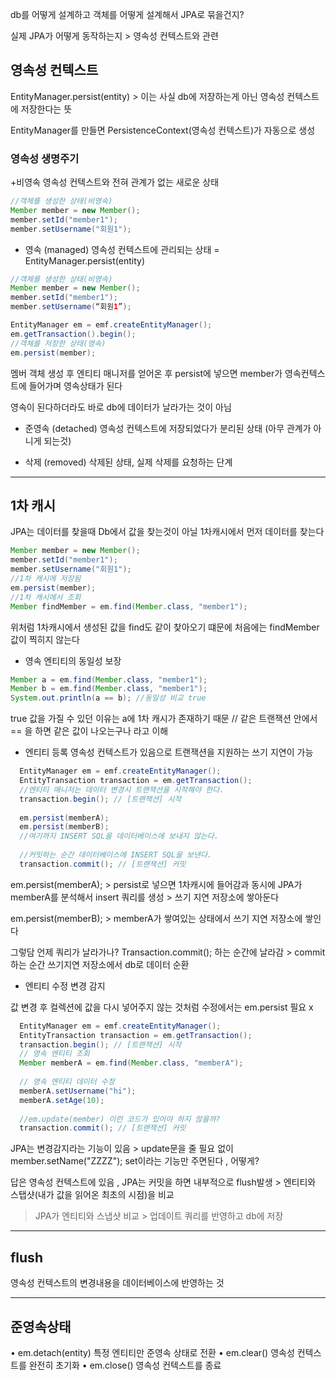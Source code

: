 db를 어떻게 설계하고 객체를 어떻게 설계해서 JPA로 묶을건지? 

실제 JPA가 어떻게 동작하는지 > 영속성 컨텍스트와 관련

## 영속성 컨텍스트

EntityManager.persist(entity) > 이는 사실 db에 저장하는게 아닌 영속성 컨텍스트에 저장한다는 뜻

EntityManager를 만들면 PersistenceContext(영속성 컨텍스트)가 자동으로 생성


### 영속성 생명주기
  +비영속
  영속성 컨텍스트와 전혀 관계가 없는 새로운 상태 
  
  ```java
  //객체를 생성한 상태(비영속) 
  Member member = new Member(); 
  member.setId("member1"); 
  member.setUsername("회원1");
  ```

  + 영속 (managed)
  영속성 컨텍스트에 관리되는 상태 = EntityManager.persist(entity)
  
  ```java
  //객체를 생성한 상태(비영속) 
  Member member = new Member(); 
  member.setId("member1"); 
  member.setUsername(“회원1”);
  
  EntityManager em = emf.createEntityManager();
  em.getTransaction().begin();
  //객체를 저장한 상태(영속)
  em.persist(member);
  ```
  
  멤버 객체 생성 후 엔티티 매니저를 얻어온 후 persist에 넣으면 member가 영속컨텍스트에 들어가며 영속상태가 된다
  
  영속이 된다하더라도 바로 db에 데이터가 날라가는 것이 아님
  
  
  + 준영속 (detached)
  영속성 컨텍스트에 저장되었다가 분리된 상태 (아무 관계가 아니게 되는것)

  
  + 삭제 (removed)
  삭제된 상태, 실제 삭제를 요청하는 단계
  
  ---
  
 ## 1차 캐시
  
  JPA는 데이터를 찾을때 Db에서 값을 찾는것이 아닐 1차캐시에서 먼저 데이터를 찾는다
  
  ```java
  Member member = new Member();
  member.setId("member1");
  member.setUsername("회원1");
  //1차 캐시에 저장됨
  em.persist(member);
  //1차 캐시에서 조회
  Member findMember = em.find(Member.class, "member1");
  ```
  
  위처럼 1차캐시에서 생성된 값을 find도 같이 찾아오기 떄문에 처음에는 findMember 값이 찍히지 않는다
  
  + 영속 엔티티의 동일성 보장
  
  ```java
  Member a = em.find(Member.class, "member1"); 
Member b = em.find(Member.class, "member1");
System.out.println(a == b); //동일성 비교 true
  ```
  
  true 값을 가질 수 있던 이유는 a에 1차 캐시가 존재하기 때문 // 같은 트랜잭션 안에서 == 을 하면 같은 값이 나오는구나 라고 이해
  
  
  + 엔티티 등록
  영속성 컨텍스트가 있음으로 트랜잭션을 지원하는 쓰기 지연이 가능
  
```java
  EntityManager em = emf.createEntityManager();
  EntityTransaction transaction = em.getTransaction();
  //엔티티 매니저는 데이터 변경시 트랜잭션을 시작해야 한다.
  transaction.begin(); // [트랜잭션] 시작
  
  em.persist(memberA);
  em.persist(memberB);
  //여기까지 INSERT SQL을 데이터베이스에 보내지 않는다.
  
  //커밋하는 순간 데이터베이스에 INSERT SQL을 보낸다.
  transaction.commit(); // [트랜잭션] 커밋
```
  
em.persist(memberA); > persist로 넣으면 1차캐시에 들어감과 동시에 JPA가 memberA를 분석해서 insert 쿼리를 생성 > 쓰기 지연 저장소에 쌓아둔다

em.persist(memberB); > memberA가 쌓여있는 상태에서 쓰기 지연 저장소에 쌓인다

그렇담 언제 쿼리가 날라가나? Transaction.commit(); 하는 순간에 날라감 > commit 하는 순간 쓰기지연 저장소에서 db로 데이터 순환


+ 엔티티 수정
변경 감지

값 변경 후 컬렉션에 값을 다시 넣어주지 않는 것처럼 수정에서는 em.persist 필요 x

```java
  EntityManager em = emf.createEntityManager();
  EntityTransaction transaction = em.getTransaction();
  transaction.begin(); // [트랜잭션] 시작
  // 영속 엔티티 조회
  Member memberA = em.find(Member.class, "memberA");
  
  // 영속 엔티티 데이터 수정
  memberA.setUsername("hi");
  memberA.setAge(10);
  
  //em.update(member) 이런 코드가 있어야 하지 않을까?
  transaction.commit(); // [트랜잭션] 커밋

```

JPA는 변경감지라는 기능이 있음 > update문을 줄 필요 없이 member.setName("ZZZZ"); set이라는 기능만 주면된다 , 어떻게?



답은 영속성 컨텍스트에 있음 , JPA는 커밋을 하면 내부적으로 flush발생 > 엔티티와 스탭샷(내가 값을 읽어온 최초의 시점)을 비교 
> JPA가 엔티티와 스냅샷 비교 > 업데이트 쿼리를 반영하고 db에 저장



---

## flush

영속성 컨텍스트의 변경내용을 데이터베이스에 반영하는 것

---

## 준영속상태

• em.detach(entity)
  특정 엔티티만 준영속 상태로 전환 
• em.clear()
  영속성 컨텍스트를 완전히 초기화 
• em.close()
  영속성 컨텍스트를 종료




  
